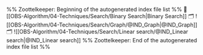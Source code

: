 %% Zoottelkeeper: Beginning of the autogenerated index file list  %%
📄 [[OBS-Algorithm/04-Techniques/Search/Binary Search|Binary Search]]
🗂️ ![[OBS-Algorithm/04-Techniques/Search/Graph/@IND_Graph|@IND_Graph]]
🗂️ ![[OBS-Algorithm/04-Techniques/Search/Linear search/@IND_Linear search|@IND_Linear search]]
%% Zoottelkeeper: End of the autogenerated index file list  %%
